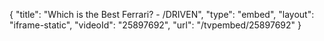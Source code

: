 {
    "title": "Which is the Best Ferrari?  - \/DRIVEN",
    "type": "embed",
    "layout": "iframe-static",
    "videoId": "25897692",
    "url": "\/tvpembed\/25897692"
}